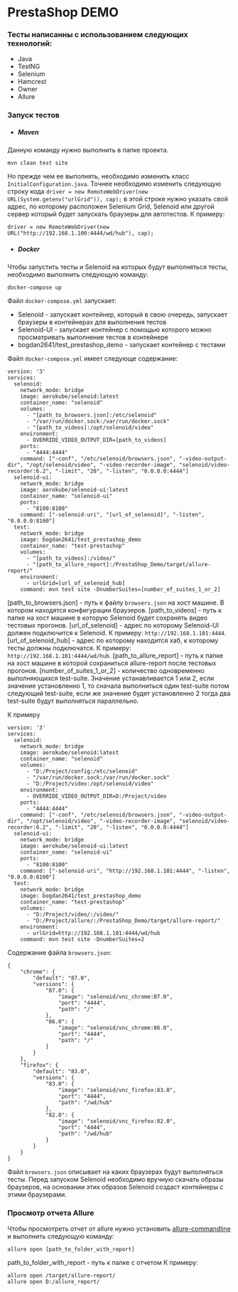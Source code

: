 # PrestaShop DEMO

### Тесты написанны с использованием следующих технологий:
 - Java
 - TestNG
 - Selenium
 - Hamcrest
 - Owner
 - Allure

### Запуск тестов

- ##### Maven

Данную команду нужно выполнить в папке проекта.
```
mvn clean test site
```
Но прежде чем ее выполнять, необходимо изменить класс `InitialConfiguration.java`. Точнее необходимо изменить следующую строку кода `driver = new RemoteWebDriver(new URL(System.getenv("urlGrid")), cap);` в этой строке нужно указать свой адрес, по которому расположен Selenium Grid, Selenoid или другой сервер который будет запускать браузеры для автотестов.
К примеру:
```
driver = new RemoteWebDriver(new URL("http://192.168.1.100:4444/wd/hub"), cap);
```

- ##### Docker 

Чтобы запустить тесты и Selenoid на которых будут выполняться тесты, необходимо выполнить следующую команду:
```
docker-compose up
```
Файл `docker-compose.yml` запускает: 
 - Selenoid - запускает контейнер, который в свою очередь, запускает браузеры в контейнерах для выполнения тестов
 - Selenoid-UI - запускает контейнер с помощью которого можно просматривать выполнение тестов в контейнере
 - bogdan2641/test_prestashop_demo - запускает контейнер с тестами

Файл `docker-compose.yml` имеет следующе содержание:
```
version: '3'
services:
  selenoid:
    network_mode: bridge
    image: aerokube/selenoid:latest
    container_name: "selenoid"
    volumes:
      - "[path_to_browsers.json]:/etc/selenoid"
      - "/var/run/docker.sock:/var/run/docker.sock"
      - "[path_to_videos]:/opt/selenoid/video"
    environment:
      - OVERRIDE_VIDEO_OUTPUT_DIR=[path_to_videos]
    ports:
      - "4444:4444"
    command: ["-conf", "/etc/selenoid/browsers.json", "-video-output-dir", "/opt/selenoid/video", "-video-recorder-image", "selenoid/video-recorder:6.2", "-limit", "20", "-listen", "0.0.0.0:4444"]
  selenoid-ui:
    network_mode: bridge
    image: aerokube/selenoid-ui:latest
    container_name: "selenoid-ui"
    ports:
      - "8100:8100"
    command: ["-selenoid-uri", "[url_of_selenoid]", "-listen", "0.0.0.0:8100"]
  test:
    network_mode: bridge
    image: bogdan2641/test_prestashop_demo
    container_name: "test-prestashop"
    volumes:
      - "[path_to_videos]:/video/"
      - "[path_to_allure_report]:/PrestaShop_Demo/target/allure-report/"
    environment:        
      - urlGrid=[url_of_selenoid_hub]
    command: mvn test site -DnumberSuites=[number_of_suites_1_or_2]
```
[path_to_browsers.json] - путь к файлу `browsers.json` на хост машине. В котором находятся конфигурации браузеров.
[path_to_videos] - путь к папке на хост машине в которую Selenoid будет сохранять видео тестовых прогонов.
[url_of_selenoid] - адрес по которому Selenoid-UI должен подключится к Selenoid. К примеру: `http://192.168.1.101:4444`.
[url_of_selenoid_hub] - адрес по которому находится хаб, к которому тесты должны подключатся. К примеру: `http://192.168.1.101:4444/wd/hub`.
[path_to_allure_report] - путь к папке на хост машине в которой сохраниться allure-report после тестовых прогонов.
[number_of_suites_1_or_2] - количество одновременно выполняющихся test-suite. Значение устанавливается 1 или 2, если значение установленно 1, то сначала выполниться один test-suite потом следующий test-suite, если же значение будет установленно 2 тогда два test-suite будут выполняться параллельно.

К примеру
```
version: '3'
services:
  selenoid:
    network_mode: bridge
    image: aerokube/selenoid:latest
    container_name: "selenoid"
    volumes:
      - "D:/Project/config:/etc/selenoid"
      - "/var/run/docker.sock:/var/run/docker.sock"
      - "D:/Project/video:/opt/selenoid/video"
    environment:
      - OVERRIDE_VIDEO_OUTPUT_DIR=D:/Project/video
    ports:
      - "4444:4444"
    command: ["-conf", "/etc/selenoid/browsers.json", "-video-output-dir", "/opt/selenoid/video", "-video-recorder-image", "selenoid/video-recorder:6.2", "-limit", "20", "-listen", "0.0.0.0:4444"]
  selenoid-ui:
    network_mode: bridge
    image: aerokube/selenoid-ui:latest
    container_name: "selenoid-ui"
    ports:
      - "8100:8100"
    command: ["-selenoid-uri", "http://192.168.1.101:4444", "-listen", "0.0.0.0:8100"]
  test:
    network_mode: bridge
    image: bogdan2641/test_prestashop_demo
    container_name: "test-prestashop"
    volumes:
      - "D:/Project/video/:/video/"
      - "D:/Project/allure/:/PrestaShop_Demo/target/allure-report/"
    environment:        
      - urlGrid=http://192.168.1.101:4444/wd/hub  
    command: mvn test site -DnumberSuites=2
```

Содержание файла `browsers.json`:
```
{
    "chrome": {
        "default": "87.0",
        "versions": {
            "87.0": {
                "image": "selenoid/vnc_chrome:87.0",
                "port": "4444",
                "path": "/"
            },
            "86.0": {
                "image": "selenoid/vnc_chrome:86.0",
                "port": "4444",
                "path": "/"
            }
        }
    },
    "firefox": {
        "default": "83.0",
        "versions": {
            "83.0": {
                "image": "selenoid/vnc_firefox:83.0",
                "port": "4444",
                "path": "/wd/hub"
            },
            "82.0": {
                "image": "selenoid/vnc_firefox:82.0",
                "port": "4444",
                "path": "/wd/hub"
            }
        }
    }
}
```

Файл `browsers.json` описывает на каких браузерах будут выполняться тесты. Перед запуском Selenoid необходимо вручную скачать образы браузеров, на основании этих образов Selenoid создаст контейнеры с этими браузерами.

### Просмотр отчета Allure
Чтобы просмотреть отчет от allure нужно установить [allure-commandline](https://www.npmjs.com/package/allure-commandline) и выполнить следующую команду:
```
allure open [path_to_folder_with_report]
```
path_to_folder_with_report - путь к папке с отчетом
К примеру:
```
allure open /target/allure-report/
allure open D:/allure_report/
```
